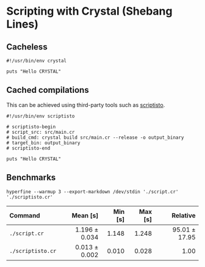 # Scripting with Crystal (Shebang Lines)

## Cacheless
```
#!/usr/bin/env crystal

puts "Hello CRYSTAL"
```

## Cached compilations
This can be achieved using third-party tools such as [scriptisto](https://github.com/igor-petruk/scriptisto).

```
#!/usr/bin/env scriptisto

# scriptisto-begin
# script_src: src/main.cr
# build_cmd: crystal build src/main.cr --release -o output_binary
# target_bin: output_binary
# scriptisto-end

puts "Hello CRYSTAL"
```

## Benchmarks

```
hyperfine --warmup 3 --export-markdown /dev/stdin './script.cr' './scriptisto.cr'
```

| Command | Mean [s] | Min [s] | Max [s] | Relative |
|:---|---:|---:|---:|---:|
| `./script.cr` | 1.196 ± 0.034 | 1.148 | 1.248 | 95.01 ± 17.95 |
| `./scriptisto.cr` | 0.013 ± 0.002 | 0.010 | 0.028 | 1.00 |
